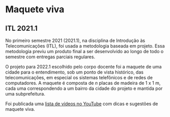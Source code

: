 # Maquete viva

## ITL 2021.1

No primeiro semestre 2021 (2021.1), na disciplina de Introdução às Telecomunicações (ITL), foi usada a metodologia baseada em projeto. Essa metodologia previu um produto final a ser desenvolvido ao longo de todo o semestre com entregas parciais regulares.

O projeto para 2022.1 escolhido pelo corpo docente foi a maquete de uma cidade para o entendimento, sob um ponto de vista histórico, das telecomunicações, em especial os sistemas telefônicos e de redes de computadores. A maquete é composta de _n_ placas de madeira de 1 x 1 m, cada uma correspondendo a um bairro da cidade do projeto e mantida por uma subprefeitura.

Foi publicada uma [lista de vídeos no YouTube](https://www.youtube.com/watch?v=quI-zGehZEM\&list=PLje9mMro7hT2vbYqvnxwJM6f3ktvskNCu\&index=1) com dicas e sugestões de maquete viva.

####
